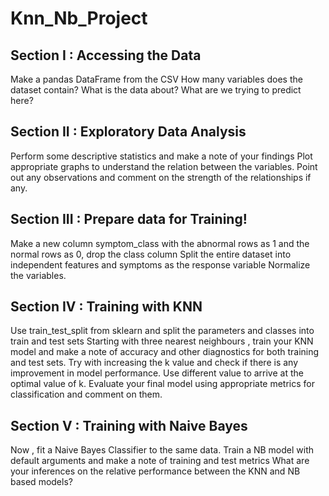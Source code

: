 # Knn_Nb_Project

## Section I : Accessing the Data
Make a pandas DataFrame from the CSV
How many variables does the dataset contain?
What is the data about?
What are we trying to predict here?

## Section II : Exploratory Data Analysis
Perform some descriptive statistics and make a note of your findings
Plot appropriate graphs to understand the relation between the variables.
Point out any observations and comment on the strength of the relationships if any.

## Section III : Prepare data for Training!
Make a new column symptom_class with the abnormal rows as 1 and the normal rows as 0, drop the class column
Split the entire dataset into independent features and symptoms as the response variable
Normalize the variables.

## Section IV : Training with KNN
Use train_test_split from sklearn and split the parameters and classes into train and test sets
Starting with three nearest neighbours , train your KNN model and make a note of accuracy and other diagnostics for both training and test sets.
Try with increasing the k value and check if there is any improvement in model performance. Use different value to arrive at the optimal value of k.
Evaluate your final model using appropriate metrics for classification and comment on them.

## Section V : Training with Naive Bayes
Now , fit a Naive Bayes Classifier to the same data.
Train a NB model with default arguments and make a note of training and test metrics
What are your inferences on the relative performance between the KNN and NB based models?
